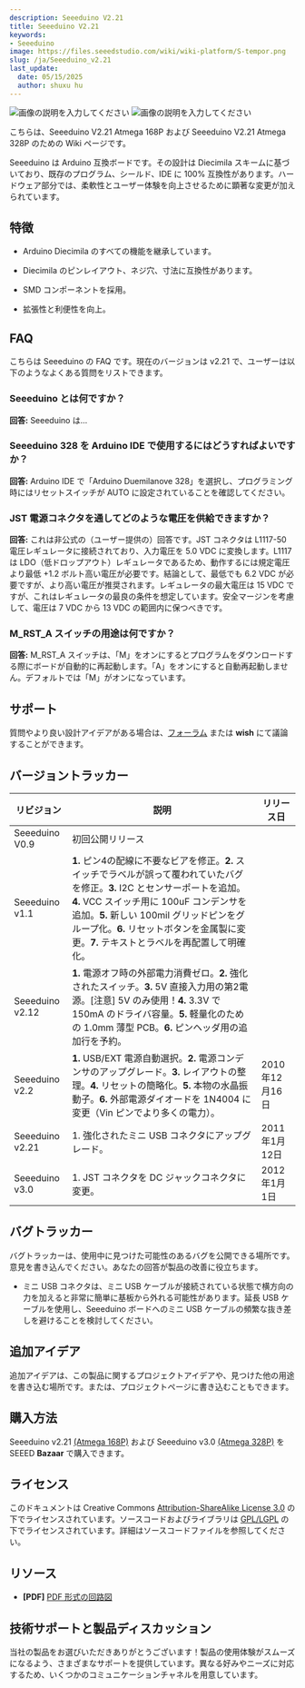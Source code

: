 ```yaml
---
description: Seeeduino V2.21
title: Seeeduino V2.21 
keywords:
- Seeeduino 
image: https://files.seeedstudio.com/wiki/wiki-platform/S-tempor.png
slug: /ja/Seeeduino_v2.21
last_update:
  date: 05/15/2025
  author: shuxu hu
---
```



![画像の説明を入力してください](https://files.seeedstudio.com/wiki/Seeeduino_v2.21/img/Seeeduino-168p.jpg) ![画像の説明を入力してください](https://files.seeedstudio.com/wiki/Seeeduino_v2.21/img/Seeeduino_fritzing.png)

こちらは、Seeeduino V2.21 Atmega 168P および Seeeduino V2.21 Atmega 328P のための Wiki ページです。

Seeeduino は Arduino 互換ボードです。その設計は Diecimila スキームに基づいており、既存のプログラム、シールド、IDE に 100% 互換性があります。ハードウェア部分では、柔軟性とユーザー体験を向上させるために顕著な変更が加えられています。

## 特徴 ##

- Arduino Diecimila のすべての機能を継承しています。

- Diecimila のピンレイアウト、ネジ穴、寸法に互換性があります。

- SMD コンポーネントを採用。

- 拡張性と利便性を向上。

## FAQ ##

こちらは Seeeduino の FAQ です。現在のバージョンは v2.21 で、ユーザーは以下のようなよくある質問をリストできます。

### Seeeduino とは何ですか？ ###

**回答:** Seeeduino は...

### Seeeduino 328 を Arduino IDE で使用するにはどうすればよいですか？ ###

**回答:** Arduino IDE で「Arduino Duemilanove 328」を選択し、プログラミング時にはリセットスイッチが AUTO に設定されていることを確認してください。

### JST 電源コネクタを通してどのような電圧を供給できますか？ ###

**回答:** これは非公式の（ユーザー提供の）回答です。JST コネクタは L1117-50 電圧レギュレータに接続されており、入力電圧を 5.0 VDC に変換します。L1117 は LDO（低ドロップアウト）レギュレータであるため、動作するには規定電圧より最低 +1.2 ボルト高い電圧が必要です。結論として、最低でも 6.2 VDC が必要ですが、より高い電圧が推奨されます。レギュレータの最大電圧は 15 VDC ですが、これはレギュレータの最良の条件を想定しています。安全マージンを考慮して、電圧は 7 VDC から 13 VDC の範囲内に保つべきです。

### M_RST_A スイッチの用途は何ですか？ ###

**回答:** M_RST_A スイッチは、「M」をオンにするとプログラムをダウンロードする際にボードが自動的に再起動します。「A」をオンにすると自動再起動しません。デフォルトでは「M」がオンになっています。

## サポート ##

質問やより良い設計アイデアがある場合は、[フォーラム](https://www.seeedstudio.com/forum) または **wish** にて議論することができます。

## バージョントラッカー ##

|リビジョン|説明|リリース日|
|---|---|---|
|Seeeduino V0.9|初回公開リリース||
|Seeeduino v1.1|**1.** ピン4の配線に不要なビアを修正。**2.** スイッチでラベルが誤って覆われていたバグを修正。**3.** I2C とセンサーポートを追加。**4.** VCC スイッチ用に 100uF コンデンサを追加。**5.** 新しい 100mil グリッドピンをグループ化。**6.** リセットボタンを金属製に変更。**7.** テキストとラベルを再配置して明確化。||
|Seeeduino v2.12|**1.** 電源オフ時の外部電力消費ゼロ。**2.** 強化されたスイッチ。**3.** 5V 直接入力用の第2電源。[注意] 5V のみ使用！**4.** 3.3V で 150mA のドライバ容量。**5.** 軽量化のための 1.0mm 薄型 PCB。**6.** ピンヘッダ用の追加行を予約。||
|Seeeduino v2.2|**1.** USB/EXT 電源自動選択。**2.** 電源コンデンサのアップグレード。**3.** レイアウトの整理。**4.** リセットの簡略化。**5.** 本物の水晶振動子。**6.** 外部電源ダイオードを 1N4004 に変更（Vin ピンでより多くの電力）。|2010年12月16日|
|Seeeduino v2.21|1. 強化されたミニ USB コネクタにアップグレード。|2011年1月12日|
|Seeeduino v3.0|1. JST コネクタを DC ジャックコネクタに変更。|2012年1月1日|

## バグトラッカー ##

バグトラッカーは、使用中に見つけた可能性のあるバグを公開できる場所です。意見を書き込んでください。あなたの回答が製品の改善に役立ちます。

- ミニ USB コネクタは、ミニ USB ケーブルが接続されている状態で横方向の力を加えると非常に簡単に基板から外れる可能性があります。延長 USB ケーブルを使用し、Seeeduino ボードへのミニ USB ケーブルの頻繁な抜き差しを避けることを検討してください。

## 追加アイデア ##

追加アイデアは、この製品に関するプロジェクトアイデアや、見つけた他の用途を書き込む場所です。または、プロジェクトページに書き込むこともできます。

## 購入方法 ##

Seeeduino v2.21 [(Atmega 168P)](https://www.seeedstudio.com/depot/seeeduino-v221-atmega-168p-p-690.html) および Seeeduino v3.0 [(Atmega 328P)](https://www.seeedstudio.com/depot/seeeduino-v30-atmega-328p-p-669.html?cPath=132_133) を SEEED **Bazaar** で購入できます。

## ライセンス ##

このドキュメントは Creative Commons [Attribution-ShareAlike License 3.0](http://creativecommons.org/licenses/by-sa/3.0/) の下でライセンスされています。ソースコードおよびライブラリは [GPL/LGPL](http://www.gnu.org/licenses/gpl.html) の下でライセンスされています。詳細はソースコードファイルを参照してください。

## リソース ##

- **[PDF]** [PDF 形式の回路図](https://files.seeedstudio.com/wiki/Seeeduino_v2.21/res/Seeeduino_v2.21.pdf)

## 技術サポートと製品ディスカッション

当社の製品をお選びいただきありがとうございます！製品の使用体験がスムーズになるよう、さまざまなサポートを提供しています。異なる好みやニーズに対応するため、いくつかのコミュニケーションチャネルを用意しています。

<div class="button_tech_support_container">
<a href="https://forum.seeedstudio.com/" class="button_forum"></a> 
<a href="https://www.seeedstudio.com/contacts" class="button_email"></a>
</div>

<div class="button_tech_support_container">
<a href="https://discord.gg/eWkprNDMU7" class="button_discord"></a> 
<a href="https://github.com/Seeed-Studio/wiki-documents/discussions/69" class="button_discussion"></a>
</div>